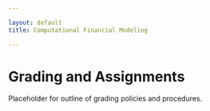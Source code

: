 ```yaml
---

layout: default
title: Computational Financial Modeling 

---
```


# Grading and Assignments

Placeholder for outline of grading policies and procedures.

